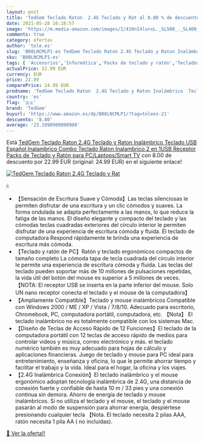 ```yaml
---
layout: post
title: 'TedGem Teclado Raton  2.4G Teclado y Rat al 8.00 % de descuento'
date: 2021-05-28 16:16:57
image: 'https://m.media-amazon.com/images/I/410nI4lu+xL._SL500_._SL400_.jpg'
comments: true
category: ofertas
author: 'tole.es'
slug: 'B08LNCMLP1-es TedGem Teclado Raton 2.4G Teclado y Raton Inalámbrico...'
sku: 'B08LNCMLP1-es'
tags: [ 'Accesorios','Informática','Packs de teclado y ratón','Teclados, ratones y periféricos de entrada','smart','tedgem','tv', ]
actualPrice: 22.99 EUR
currency: EUR
price: 22.99
comparePrice: 24.99 EUR
prodname: 'TedGem Teclado Raton  2.4G Teclado y Raton Inalámbrico  Teclado USB Español Inalambrico  Combo Teclado Raton Inalambrico 2 en 1USB Receptor  Packs de Teclado y Ratón para PC/Laptops/Smart TV'
country: 'es'
flag: '🇪🇸'
brand: 'TedGem'
buyurl: 'https://www.amazon.es/dp/B08LNCMLP1/?tag=tolees-21'
descuento: '8.00'
average: '23.1990909090908'
---
```


Está [TedGem Teclado Raton  2.4G Teclado y Raton Inalámbrico  Teclado USB Español Inalambrico  Combo Teclado Raton Inalambrico 2 en 1USB Receptor  Packs de Teclado y Ratón para PC/Laptops/Smart TV](https://www.amazon.es/dp/B08LNCMLP1/?tag=tolees-21) con 8.00 de descuento por 22.99 EUR (original: 24.99 EUR) en el siguiente enlace!

[![TedGem Teclado Raton  2.4G Teclado y Rat](https://m.media-amazon.com/images/I/410nI4lu+xL._SL500_._SL400_.jpg)](https://www.amazon.es/dp/B08LNCMLP1/?tag=tolees-21)

ℹ️:

- 【Sensación de Escritura Suave y Cómoda】Las teclas silenciosas le permiten disfrutar de una escritura y un clic cómodos y suaves. La forma ondulada se adapta perfectamente a las manos, lo que reduce la fatiga de las manos. El diseño elegante y compacto del teclado y las cómodas teclas cuadradas exteriores del círculo interior le permiten disfrutar de una experiencia de escritura cómoda y fluida. El teclado de computadora Respond rápidamente te brinda una experiencia de escritura más cómoda.
- 【Teclado y ratón de PC】Ratón y teclado ergonómicos compactos de tamaño completo La cómoda tapa de tecla cuadrada del círculo interior le permite una experiencia de escritura cómoda y fluida. Las teclas del teclado pueden soportar más de 10 millones de pulsaciones repetidas, la vida útil del botón del mouse es superior a 5 millones de veces. 【NOTA: El receptor USB se inserta en la parte inferior del mouse. Solo UN nano receptor conecta el teclado y el mouse de la computadora】
- 【Ampliamente Compatible】Teclado y mouse inalámbricos Compatible con Windows 2000 / ME / XP / Vista / 7/8/10. Adecuado para escritorio, Chromebook, PC, computadora portátil, computadora, etc. 【Nota】 El teclado inalámbrico no es totalmente compatible con los sistemas Mac.
- 【Diseño de Teclas de Acceso Rápido de 12 Funciones】El teclado de la computadora portátil con 12 teclas de acceso rápido de medios para controlar videos y música, correo electrónico y más. el teclado numérico también es muy adecuado para hojas de cálculo y aplicaciones financieras. Juego de teclado y mouse para PC ideal para entretenimiento, enseñanza y oficina, lo que le permite ahorrar tiempo y facilitar el trabajo y la vida. Ideal para el hogar, la oficina y los viajes.
- 【2.4G Inalámbrica Conexión】El teclado inalámbrico y el mouse ergonómico adoptan tecnología inalámbrica de 2.4G, una distancia de conexión fuerte y confiable de hasta 10 m / 33 pies y una conexión continua sin demora. Ahorro de energía de teclado y mouse inalámbricos. Si no utiliza el teclado y el mouse, el teclado y el mouse pasarán al modo de suspensión para ahorrar energía, despiértese presionando cualquier tecla 【Nota. El teclado necesita 2 pilas AAA, ratón necesita 1 pila AA ( no incluidas).

[🛒 Ver la oferta!!](https://www.amazon.es/dp/B08LNCMLP1/?tag=tolees-21)
